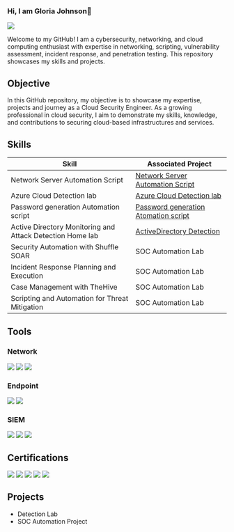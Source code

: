 ### Hi, I am Gloria Johnson👋
<a href="[https://www.linkedin.com/in/your-profile-url](https://www.linkedin.com/in/gloria-johnson-kelubia/)"><img src="https://img.shields.io/badge/LinkedIn-0077B5?style=for-the-badge&logo=linkedin&logoColor=white"></a>


Welcome to my GitHub! I am a cybersecurity, networking, and cloud computing enthusiast with expertise in networking, scripting, vulnerability assessment, incident response, and penetration testing. This repository showcases my skills and projects.

## Objective

In this GitHub repository, my objective is to showcase my expertise, projects and journey as a Cloud Security Engineer. As a growing professional in cloud security, I aim to demonstrate my skills, knowledge, and contributions to securing cloud-based infrastructures and services.

## Skills

| Skill                                         | Associated Project         |
|-----------------------------------------------|----------------------------|
| Network Server Automation Script  | <a href="https://github.com/kelubia/Network-and-remote-server-automation-and-scripting">Network Server Automation Script</a>|
| Azure Cloud Detection lab | <a href="https://github.com/kelubia/Azure-Cloud-Detection-lab">Azure Cloud Detection lab</a>|
| Password generation Automation script | <a href="https://github.com/kelubia/PASSWORD-GENERATION-AND-SHELLSCRIPT-ARGUMENT">Password generation Atomation script</a>|
| Active Directory Monitoring and Attack Detection Home lab | <a href="https://github.com/kelubia/Active-Directory-Monitoring-and-Attack-Detection-Home-lab">ActiveDirectory Detection</a>|
| Security Automation with Shuffle SOAR         | SOC Automation Lab|
| Incident Response Planning and Execution      | SOC Automation Lab|
| Case Management with TheHive                  | SOC Automation Lab|
| Scripting and Automation for Threat Mitigation | SOC Automation Lab|


## Tools

### Network
<div>
    <img src="https://img.shields.io/badge/-Wireshark-1679A7?&style=for-the-badge&logo=Wireshark&logoColor=white" />
    <img src="https://img.shields.io/badge/-Suricata-EF3B2D?&style=for-the-badge&logo=Suricata&logoColor=white" />
    <img src="https://img.shields.io/badge/-Zeek-777BB4?&style=for-the-badge&logo=Zeek&logoColor=white" />
</div>

### Endpoint
<div>
    <img src="https://img.shields.io/badge/-Microsoft_Defender_for_Endpoint-00A4EF?&style=for-the-badge&logo=Microsoft&logoColor=white" />
    <img src="https://img.shields.io/badge/-Velociraptor-4B275F?&style=for-the-badge&logo=Velociraptor&logoColor=white" />
</div>

### SIEM
<div>
    <img src="https://img.shields.io/badge/-Microsoft_Sentinel-0078D4?&style=for-the-badge&logo=Microsoft&logoColor=white" />
    <img src="https://img.shields.io/badge/-Splunk-000000?&style=for-the-badge&logo=Splunk&logoColor=white" />
    <img src="https://img.shields.io/badge/-Elastic-005571?&style=for-the-badge&logo=Elastic&logoColor=white" />
</div>

## Certifications
<div>
<img src="https://img.shields.io/badge/-Security%2B-FF0000?&style=for-the-badge&logo=CompTIA&logoColor=white" />
<img src="https://img.shields.io/badge/-Network%2B-007ACC?&style=for-the-badge&logo=CompTIA&logoColor=white" />
<img src="https://img.shields.io/badge/-A%2B-4D4D4D?&style=for-the-badge&logo=CompTIA&logoColor=white" />
<img src="https://img.shields.io/badge/AWS%20Solutions%20Architect-Certified-brightgreen?style=for-the-badge&logo=amazon-aws" />
<img src="https://img.shields.io/badge/Azure-Certified-007FFF?style=for-the-badge&logo=microsoft-azure" />

</div>

## Projects
- Detection Lab
- SOC Automation Project
